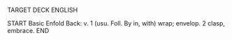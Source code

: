 TARGET DECK
ENGLISH

START
Basic
Enfold
Back: v. 1 (usu. Foll. By in, with) wrap; envelop. 2 clasp, embrace.
END
